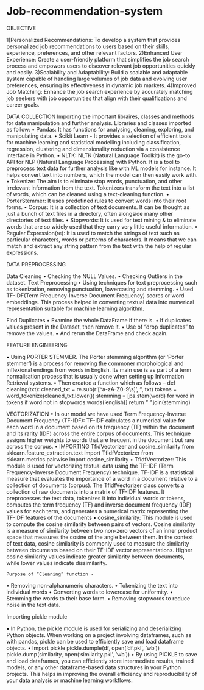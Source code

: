 # Job-recommendation-system
OBJECTIVE

1)Personalized Recommendations: To develop a system that provides personalized job recommendations to users based on their skills, experience, preferences, and other relevant factors.
2)Enhanced User Experience: Create a user-friendly platform that simplifies the job search process and empowers users to discover relevant job opportunities quickly and easily.
3)Scalability and Adaptability: Build a scalable and adaptable system capable of handling large volumes of job data and evolving user preferences, ensuring its effectiveness in dynamic job markets.
4)Improved Job Matching: Enhance the job search experience by accurately matching job seekers with job opportunities that align with their qualifications and career goals.


DATA COLLECTION
Importing the important libraires, classes and methods for data manipulation and further analysis. Libraries and classes imported as follow:
•	Pandas: It has functions for analysing, cleaning, exploring, and manipulating data.
•	Scikit Learn - It provides a selection of efficient tools for machine learning and statistical modelling including classification, regression, clustering and dimensionality reduction via a consistence interface in Python. 
•	NLTK: NLTK (Natural Language Toolkit) is the go-to API for NLP (Natural Language Processing) with Python. It is a tool to preprocess text data for further analysis like with ML models for instance. It helps convert text into numbers, which the model can then easily work with.
•	Tokenize: The aim is to eliminate stop words, punctuation, and other irrelevant information from the text. Tokenizers transform the text into a list of words, which can be cleaned using a text-cleaning function.
•	PorterStemmer: It uses predefined rules to convert words into their root forms.
•	Corpus: It is a collection of text documents. It can be thought as just a bunch of text files in a directory, often alongside many other directories of text files.
•	Stopwords: It is used for text mining & to eliminate words that are so widely used that they carry very little useful information.
•	Regular Expression(re): It is used to match the strings of text such as particular characters, words or patterns of characters. It means that we can match and extract any string pattern from the text with the help of regular expressions.


DATA PREPROCESSING

Data Cleaning
•	Checking the NULL Values.
•	Checking Outliers in the dataset.
Text Preprocessing
•	Using techniques for text preprocessing such as tokenization, removing punctuation, lowercasing and stemming.
•	Used TF-IDF(Term Frequency-Inverse Document Frequency) scores or word embeddings. This process helped in converting textual data into numerical representation suitable for machine learning algorithm. 

Find Duplicates 
•	Examine the whole DataFrame if there is.
•	If duplicates values present in the Dataset, then remove it.
•	Use of “drop duplicates” to remove the values.
•	And rerun the DataFrame and check again. 

FEATURE ENGINEERING

•	Using PORTER STEMMER. The Porter stemming algorithm (or ‘Porter stemmer’) is a process for removing the commoner morphological and inflexional endings from words in English. Its main use is as part of a term normalisation process that is usually done when setting up Information Retrieval systems.
•	Then created a function which as follows –
 def cleaning(txt):
 	cleaned_txt = re.sub(r’[^a-zA-Z0-9\s]’, ‘’, txt)
	tokens = word_tokenize(cleaned_txt.lower())
	stemming = [ps.stem(word) for word in tokens if word not in 
	stopwords.words(‘english)]
	return “ “.join(stemming)

 VECTORIZATION
 •	In our model we have used Term Frequency-Inverse Document Frequency (TF-IDF): TF-IDF calculates a numerical value for each word in a document based on its frequency (TF) within the document and its rarity (IDF) across the entire corpus of documents. This technique assigns higher weights to words that are frequent in the document but rare across the corpus.
•	IMPORTING TfidVectorizer and cosine_similarity
from sklearn.feature_extraction.text import TfidfVectorizer
from sklearn.metrics.pairwise import cosine_similarity
•	TfidfVectorizer: This module is used for vectorizing textual data using the TF-IDF (Term Frequency-Inverse Document Frequency) technique. TF-IDF is a statistical measure that evaluates the importance of a word in a document relative to a collection of documents (corpus). The TfidfVectorizer class converts a collection of raw documents into a matrix of TF-IDF features. It preprocesses the text data, tokenizes it into individual words or tokens, computes the term frequency (TF) and inverse document frequency (IDF) values for each term, and generates a numerical matrix representing the TF-IDF features of the documents
•	cosine_similarity: This module is used to compute the cosine similarity between pairs of vectors. Cosine similarity is a measure of similarity between two non-zero vectors of an inner product space that measures the cosine of the angle between them. In the context of text data, cosine similarity is commonly used to measure the similarity between documents based on their TF-IDF vector representations. Higher cosine similarity values indicate greater similarity between documents, while lower values indicate dissimilarity.



	Purpose of “Cleaning” function -	
•	Removing non-alphanumeric characters.
•	Tokenizing the text into individual words
•	Converting words to lowercase for uniformity.
•	Stemming the words to their base form.
•	Removing stopwords to reduce noise in the text data.


Importing pickle module

•	In Python, the pickle module is used for serializing and deserializing Python objects. When working on a project involving dataframes, such as with pandas, pickle can be used to efficiently save and load dataframe objects.
•	Import pickle
pickle.dumple(df, open(‘df.pkl’, ‘wb’))
pickle.dump(similarity, open(‘similarity.pkl’, ‘wb’))
•	By using PICKLE to save and load dataframes, you can efficiently store intermediate results, trained models, or any other dataframe-based data structures in your Python projects. This helps in improving the overall efficiency and reproducibility of your data analysis or machine learning workflows.

